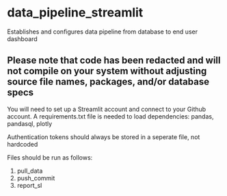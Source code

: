 # data_pipeline_streamlit
Establishes and configures data pipeline from database to end user dashboard

## Please note that code has been redacted and will not compile on your system without adjusting source file names, packages, and/or database specs

You will need to set up a Streamlit account and connect to your Github account. A requirements.txt file is needed to load dependencies: pandas, pandasql, plotly

Authentication tokens should always be stored in a seperate file, not hardcoded

Files should be run as follows:
  1. pull_data
  2. push_commit
  3. report_sl
